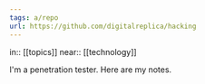```yaml
---
tags: a/repo
url: https://github.com/digitalreplica/hacking
---
```

in:: [[topics]]
near:: [[technology]]

I'm a penetration tester. Here are my notes.

